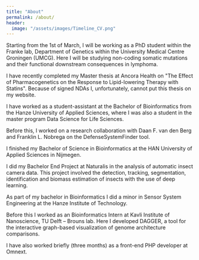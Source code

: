 ```yaml
---
title: "About"
permalink: /about/
header:
  image: "/assets/images/Timeline_CV.png"
---
```


Starting from the 1st of March, I will be working as a PhD student within the Franke lab, Department of Genetics within the University Medical Centre Groningen (UMCG). Here I will be studying non-coding somatic mutations and their functional downstream consequences in lymphoma.
 
I have recently completed my Master thesis at Ancora Health on "The Effect of Pharmacogenetics on the Response to Lipid-lowering Therapy with Statins". Because of signed NDAs I, unfortunately, cannot put this thesis on my website. 

I have worked as a student-assistant at the Bachelor of Bioinformatics from the Hanze University of Applied Sciences, where I was also a student in the master program Data Science for Life Sciences.

Before this, I worked on a research collaboration with Daan F. van den Berg and Franklin L. Nobrega on the DefenseSystemFinder tool.

I finished my Bachelor of Science in Bioinformatics at the HAN University of Applied Sciences in Nijmegen.

I did my Bachelor End Project at Naturalis in the analysis of automatic insect camera data. This project involved the detection, tracking, segmentation, identification and biomass estimation of insects with the use of deep learning.

As part of my bachelor in Bioinformatics I did a minor in Sensor System Engineering at the Hanze Institute of Technology.

Before this I worked as an Bioinformatics Intern at Kavli Institute of Nanoscience, TU Delft – Brouns lab. Here I developed DAGGER, a tool for the interactive graph-based visualization of genome architecture comparisons.

I have also worked briefly (three months) as a front-end PHP developer at Omnext.
